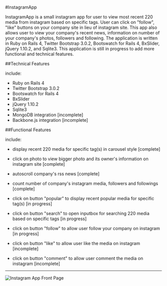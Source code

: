 #InstagramApp

InstagramApp is a small instagram app for user to view most recent 220 media from instagram based on specific tags.  User can click on "follow", "like" buttons on your company site in lieu of instagram site. This app also allows user to view your company's recent news, information on number of your company's photos, followers and following.  The application is written in Ruby on Rails 4, Twitter Bootstrap 3.0.2, Bootswatch for Rails 4, BxSlider, jQuery 1.10.2, and Sqlite3. This application is still in progress to add more functional and technical features. 

##Technical Features

include: 

- Ruby on Rails 4
- Twitter Bootstrap 3.0.2
- Bootswatch for Rails 4
- BxSlider
- jQuery 1.10.2
- Sqlite3
- MongoDB integration [incomplete]
- Backbone.js integration [incomplete]

##Functional Features 

include: 

- display recent 220 media for specific tag(s) in carousel style [complete]

- click on photo to view bigger photo and its owner's information on instagram site [complete]

- autoscroll company's rss news [complete]

- count number of company's instagram media, followers and followings [complete]

- click on button "popular" to display recent popular media for specific tag(s) [in progress]

- click on button "search" to open inputbox for searching 220 media based on specific tags [in progress]

- click on button "follow" to allow user follow your company on instagram [in progress]

- click on button "like" to allow user like the media on instagram [incomplete]

- click on button "comment" to allow user comment the media on instagram [incomplete]

***
![Instagram App Front Page](https://clappaws.org/app/assets/images/instagram.png)

